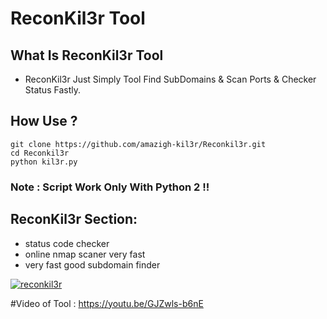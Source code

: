 ReconKil3r Tool
================

What Is ReconKil3r Tool
------------------
 - ReconKil3r Just Simply Tool Find SubDomains & Scan Ports & Checker Status Fastly.

How Use ?
-----------
```
git clone https://github.com/amazigh-kil3r/Reconkil3r.git
cd Reconkil3r
python kil3r.py

```

### Note : Script Work Only With Python 2 !!

ReconKil3r Section:
----------------
- status code checker
- online nmap scaner very fast
- very fast good subdomain finder

[![reconkil3r](https://github.com/amazigh-kil3r/Reconkil3r/blob/master/1VideoSpeed1591913936424.gif)](https://github.com/amazigh-kil3r/Reconkil3r/blob/master/1VideoSpeed1591913936424.gif)



#Video of Tool :  https://youtu.be/GJZwls-b6nE


